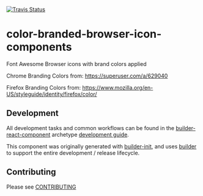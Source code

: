 [![Travis Status][trav_img]][trav_site]

# color-branded-browser-icon-components

Font Awesome Browser icons with brand colors applied

Chrome Branding Colors from: https://superuser.com/a/629040

Firefox Branding Colors from: https://www.mozilla.org/en-US/styleguide/identity/firefox/color/

## Development

All development tasks and common workflows can be found in the
[builder-react-component][] archetype [development guide][arch-dev].

This component was originally generated with [builder-init][], and uses
[builder][] to support the entire development / release lifecycle.

## Contributing

Please see [CONTRIBUTING](CONTRIBUTING.md)

[trav_img]: https://api.travis-ci.org/dstevensio/color-branded-browser-icon-components.svg
[trav_site]: https://travis-ci.org/dstevensio/color-branded-browser-icon-components
[builder]: https://github.com/FormidableLabs/builder
[builder-init]: https://github.com/FormidableLabs/builder-init
[builder-react-component]: https://github.com/FormidableLabs/builder-react-component
[arch-dev]: https://github.com/FormidableLabs/builder-react-component/blob/master/DEVELOPMENT.md
